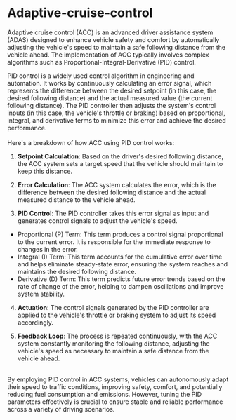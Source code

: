 # Adaptive-cruise-control

Adaptive cruise control (ACC) is an advanced driver assistance system (ADAS) designed to enhance vehicle safety and comfort by automatically adjusting the vehicle's speed to maintain a safe following distance from the vehicle ahead. The implementation of ACC typically involves complex algorithms such as Proportional-Integral-Derivative (PID) control.
<br>

PID control is a widely used control algorithm in engineering and automation. It works by continuously calculating an error signal, which represents the difference between the desired setpoint (in this case, the desired following distance) and the actual measured value (the current following distance). The PID controller then adjusts the system's control inputs (in this case, the vehicle's throttle or braking) based on proportional, integral, and derivative terms to minimize this error and achieve the desired performance.    
<br>
Here's a breakdown of how ACC using PID control works:

1. **Setpoint Calculation**: Based on the driver's desired following distance, the ACC system sets a target speed that the vehicle should maintain to keep this distance.

2. **Error Calculation**: The ACC system calculates the error, which is the difference between the desired following distance and the actual measured distance to the vehicle ahead.

3. **PID Control**: The PID controller takes this error signal as input and generates control signals to adjust the vehicle's speed.
* Proportional (P) Term: This term produces a control signal proportional to the current error. It is responsible for the immediate response to changes in the error.
* Integral (I) Term: This term accounts for the cumulative error over time and helps eliminate steady-state error, ensuring the system reaches and maintains the desired following distance.
* Derivative (D) Term: This term predicts future error trends based on the rate of change of the error, helping to dampen oscillations and improve system stability.

4. **Actuation**: The control signals generated by the PID controller are applied to the vehicle's throttle or braking system to adjust its speed accordingly.

5. **Feedback Loop**: The process is repeated continuously, with the ACC system constantly monitoring the following distance, adjusting the vehicle's speed as necessary to maintain a safe distance from the vehicle ahead.
<br>
By employing PID control in ACC systems, vehicles can autonomously adapt their speed to traffic conditions, improving safety, comfort, and potentially reducing fuel consumption and emissions. However, tuning the PID parameters effectively is crucial to ensure stable and reliable performance across a variety of driving scenarios.
